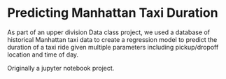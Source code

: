 # Predicting Manhattan Taxi Duration

As part of an upper division Data class project, we used a database of historical Manhattan taxi data to create a regression model to predict the duration of a taxi ride given multiple parameters including pickup/dropoff location and time of day. 

Originally a jupyter notebook project. 
